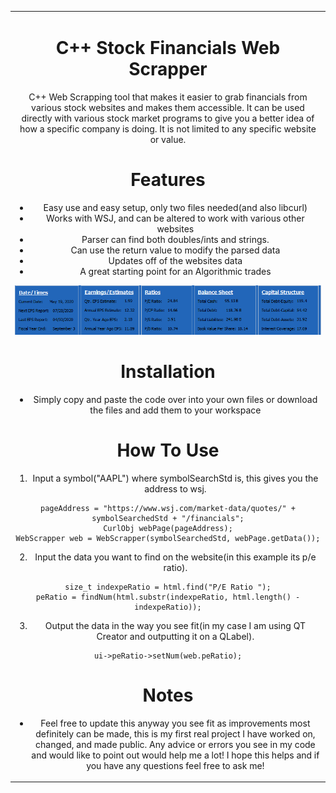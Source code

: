  <table align="center"><tr><td align="center" width="9999">

# C++ Stock Financials Web Scrapper

C++ Web Scrapping tool that makes it easier to grab financials from various stock websites and makes them accessible. It can be used directly with various stock market programs to give you a better idea of how a specific company is doing. It is not limited to any specific website or value.

# Features
- Easy use and easy setup, only two files needed(and also libcurl)
- Works with WSJ, and can be altered to work with various other websites
- Parser can find both doubles/ints and strings.
- Can use the return value to modify the parsed data
- Updates off of the websites data
- A great starting point for an Algorithmic trades

![Example](Capture.PNG)

# Installation
- Simply copy and paste the code over into your own files or download the files and add them to your workspace

# How To Use
1.  Input a symbol("AAPL") where symbolSearchStd is, this gives you the address to wsj.
```
pageAddress = "https://www.wsj.com/market-data/quotes/" + symbolSearchedStd + "/financials";
CurlObj webPage(pageAddress);
WebScrapper web = WebScrapper(symbolSearchedStd, webPage.getData());
```

2. Input the data you want to find on the website(in this example its p/e ratio).
```
size_t indexpeRatio = html.find("P/E Ratio ");
peRatio = findNum(html.substr(indexpeRatio, html.length() - indexpeRatio));
```
3. Output the data in the way you see fit(in my case I am using QT Creator and outputting it on a QLabel).
```
ui->peRatio->setNum(web.peRatio);
```


# Notes
- Feel free to update this anyway you see fit as improvements most definitely can be made, this is my first real project I have worked on, changed, and made public. Any advice or errors you see in my code and would like to point out would help me a lot! I hope this helps and if you have any questions feel free to ask me!
</td></tr></table>



